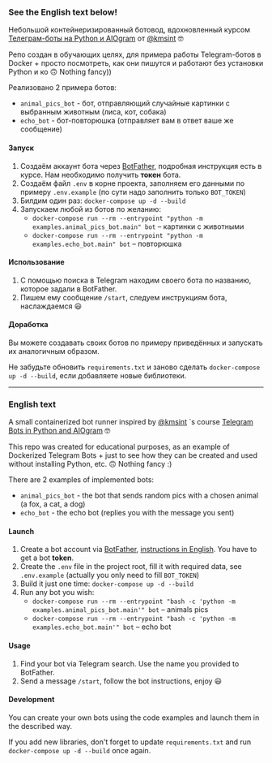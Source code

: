 ### See the English text below!
Небольшой контейнеризированный ботовод, вдохновленный курсом [Телеграм-боты на Python и AIOgram](https://stepik.org/course/120924/syllabus) от [@kmsint](https://github.com/kmsint) 🤓 

Репо создан в обучающих целях, для примера работы Telegram-ботов в Docker + просто посмотреть, как они пишутся и работают без установки Python и ко 🙃
Nothing fancy))

Реализовано 2 примера ботов: 
- `animal_pics_bot` - бот, отправляющий случайные картинки с выбранным животным (лиса, кот, собака)
- `echo_bot` - бот-повторюшка (отправляет вам в ответ ваше же сообщение)

#### Запуск
1. Создаём аккаунт бота через [BotFather](https://t.me/BotFather), подробная инструкция есть в курсе.
   Нам необходимо получить **токен** бота.
2. Создаём файл `.env` в корне проекта, заполняем его данными по примеру `.env.example` (по сути надо заполнить только `BOT_TOKEN`)
3. Билдим один раз: `docker-compose up -d --build`
4. Запускаем любой из ботов по желанию:
   - `docker-compose run --rm --entrypoint "python -m examples.animal_pics_bot.main" bot` – картинки с животными
   - `docker-compose run --rm --entrypoint "python -m examples.echo_bot.main" bot` – повторюшка

#### Использование
1. С помощью поиска в Telegram находим своего бота по названию, которое задали в BotFather.
2. Пишем ему сообщение `/start`, следуем инструкциям бота, наслаждаемся 😃

#### Доработка
Вы можете создавать своих ботов по примеру приведённых и запускать их аналогичным образом.

Не забудьте обновить `requirements.txt` и заново сделать `docker-compose up -d --build`, если добавляете новые библиотеки.

----------------------------------------------------------------------

### English text
A small containerized bot runner inspired by [@kmsint](https://github.com/kmsint) `s course [Telegram Bots in Python and AIOgram](https://stepik.org/course/120924/syllabus)  🤓

This repo was created for educational purposes, as an example of Dockerized Telegram Bots + just to see how they can be created and used without installing Python, etc. 🙃
Nothing fancy :)

There are 2 examples of implemented bots:
- `animal_pics_bot` - the bot that sends random pics with a chosen animal (a fox, a cat, a dog)
- `echo_bot` - the echo bot (replies you with the message you sent)

#### Launch
1. Create a bot account via [BotFather](https://t.me/BotFather), [instructions in English](https://sendpulse.com/knowledge-base/chatbot/telegram/create-telegram-chatbot).
   You have to get a bot **token**.
2. Create the `.env` file in the project root, fill it with required data, see `.env.example` (actually you only need to fill `BOT_TOKEN`)
3. Build it just one time: `docker-compose up -d --build`
4. Run any bot you wish:
   - `docker-compose run --rm --entrypoint "bash -c 'python -m examples.animal_pics_bot.main'" bot` – animals pics
   - `docker-compose run --rm --entrypoint "bash -c 'python -m examples.echo_bot.main'" bot` – echo bot

#### Usage
1. Find your bot via Telegram search. Use the name you provided to BotFather.
2. Send a message `/start`, follow the bot instructions, enjoy 😃

#### Development
You can create your own bots using the code examples and launch them in the described way.

If you add new libraries, don't forget to update `requirements.txt` and run `docker-compose up -d --build` once again.
